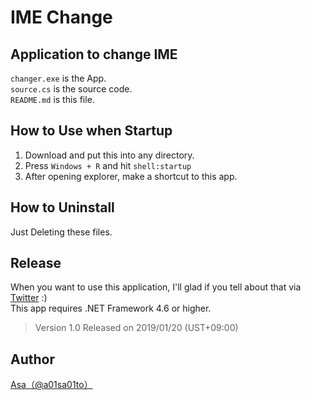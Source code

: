 # IME Change
## Application to change IME
`changer.exe` is the App.  
`source.cs` is the source code.  
`README.md` is this file.  

## How to Use when Startup
1. Download and put this into any directory.
2. Press `Windows + R` and hit `shell:startup`
3. After opening explorer, make a shortcut to this app.

## How to Uninstall
Just Deleting these files.

## Release
When you want to use this application, I'll glad if you tell about that via [Twitter](https://twitter.com/a01sa01to) :)  
This app requires .NET Framework 4.6 or higher.  
> Version 1.0 Released on 2019/01/20 (UST+09:00)  

## Author
[Asa（@a01sa01to）](https://twitter.com/a01sa01to)
